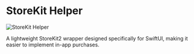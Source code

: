StoreKit Helper
===

![StoreKit Helper](https://github.com/user-attachments/assets/d0d27552-9d2d-4a09-8d8d-b96b3b3648a9)

A lightweight StoreKit2 wrapper designed specifically for SwiftUI, making it easier to implement in-app purchases.